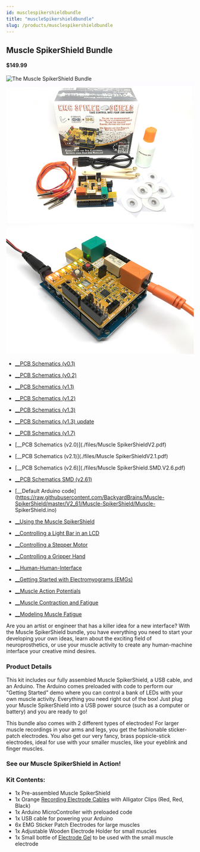 ```yaml
---
id: musclespikershieldbundle
title: "muscleSpikershieldbundle"
slug: /products/musclespikershieldbundle
---
```



## Muscle SpikerShield Bundle

#### $149.99


![The Muscle SpikerShield Bundle](./iimg/musclespikershieldbundle.jpg)
![Whats In The Box](./img/MuscleSpikershield_Bundle_WhatsInTheBox.jpg)
![Whats In The Box](./img/MuscleSpikerShield.jpg)


  * [__PCB Schematics (v0.1)](./files/EMGSpikerShield.v.0.1a.pdf)
  * [__PCB Schematics (v0.2)](./files/EMGSpikerShield.v.0.2a.pdf)
  * [__PCB Schematics (v1.1)](./files/EMGSpikerShield.v.1.1.pdf)
  * [__PCB Schematics (v1.2)](./files/EMGSpikerShield.v.1.2.pdf)
  * [__PCB Schematics (v1.3)](./files/MuscleSpikerShield.v.1.3.pdf)
  * [__PCB Schematics (v1.3) update](./files/MuscleSpikerShield.v.1.3.updatedValues.pdf)
  * [__PCB Schematics (v1.7)](./files/MuscleSpikerShield.v.1.7.pdf)
  * [__PCB Schematics (v2.0)](./files/Muscle SpikerShieldV2.pdf)
  * [__PCB Schematics (v2.1)](./files/Muscle SpikerShieldV2.1.pdf)
  * [__PCB Schematics (v2.6)](./files/Muscle SpikerShield.SMD.V2.6.pdf)
  * [__PCB Schematics SMD (v2.61)](./files/EMGSpikerShield.SMD.V2.61.pdf)
  * [__Default Arduino code](https://raw.githubusercontent.com/BackyardBrains/Muscle-SpikerShield/master/V2_61/Muscle-SpikerShield/Muscle-
SpikerShield.ino)


  * [__Using the Muscle SpikerShield](/experiments/emgspikershield)
  * [__Controlling a Light Bar in an LCD](/experiments/MuscleSpikerShield_LCD)
  * [__Controlling a Stepper Motor](/experiments/MuscleSpikerShield_StepperMotor)
  * [__Controlling a Gripper Hand](/experiments/MuscleSpikerShield_GripperHand)
  * [__Human-Human-Interface](/experiments/humanhumaninterface)
  * [__Getting Started with Electromyograms (EMGs)](/experiments/emgspikerbox)
  * [__Muscle Action Potentials](/experiments/muscleActionPotential)
  * [__Muscle Contraction and Fatigue](/experiments/fatigue)
  * [__Modeling Muscle Fatigue](/experiments/rateoffatigue)

Are you an artist or engineer that has a killer idea for a new interface? With
the Muscle SpikerShield bundle, you have everything you need to start your
developing your own ideas, learn about the exciting field of neuroprosthetics,
or use your muscle activity to create any human-machine interface your
creative mind desires.

### Product Details

This kit includes our fully assembled Muscle SpikerShield, a USB cable, and an
Arduino. The Arduino comes preloaded with code to perform our "Getting
Started" demo where you can control a bank of LEDs with your own muscle
activity. Everything you need right out of the box! Just plug your Muscle
SpikerShield into a USB power source (such as a computer or battery) and you
are ready to go!

This bundle also comes with 2 different types of electrodes! For larger muscle
recordings in your arms and legs, you get the fashionable sticker-patch
electrodes. You also get our very fancy, brass popsicle-stick electrodes,
ideal for use with your smaller muscles, like your eyeblink and finger
muscles.

### See our Muscle SpikerShield in Action!

### Kit Contents:

  * 1x Pre-assembled Muscle SpikerShield 
  * 1x Orange [Recording Electrode Cables](./emgelectrodes) with Alligator Clips (Red, Red, Black)
  * 1x Arduino MicroController with preloaded code
  * 1x USB cable for powering your Arduino
  * 6x EMG Sticker Patch Electrodes for large muscles
  * 1x Adjustable Wooden Electrode Holder for small muscles
  * 1x Small bottle of [Electrode Gel](./emgelectrodegel) to be used with the small muscle electrode

